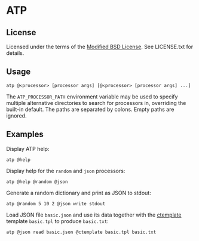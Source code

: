 # ATP

## License

Licensed under the terms of the [Modified BSD License](http://opensource.org/licenses/BSD-3-Clause).  See LICENSE.txt for details.

## Usage

    atp @<processor> [processor args] [@<processor> [processor args] ...]

The `ATP_PROCESSOR_PATH` environment variable may be used to specify multiple alternative directories to search for processors in, overriding the built-in default.  The paths are separated by colons.  Empty paths are ignored.

## Examples

Display ATP help:

    atp @help

Display help for the `random` and `json` processors:

    atp @help @random @json

Generate a random dictionary and print as JSON to stdout:

    atp @random 5 10 2 @json write stdout

Load JSON file `basic.json` and use its data together with the [ctemplate](http://code.google.com/p/ctemplate/) template `basic.tpl` to produce `basic.txt`:

    atp @json read basic.json @ctemplate basic.tpl basic.txt
